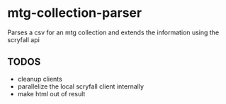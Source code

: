 # mtg-collection-parser
Parses a csv for an mtg collection and extends the information using the scryfall api

## TODOS
- cleanup clients
- parallelize the local scryfall client internally
- make html out of result